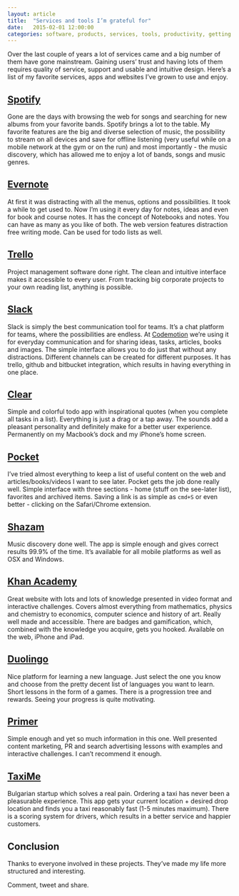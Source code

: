 ```yaml
---
layout: article
title:  "Services and tools I’m grateful for"
date:   2015-02-01 12:00:00
categories: software, products, services, tools, productivity, getting stuff done
---
```

Over the last couple of years a lot of services came and a big number of them have gone mainstream. Gaining users’ trust and having lots of them requires quality of service, support and usable and intuitive design. Here’s a list of my favorite services, apps and websites I’ve grown to use and enjoy.

## [Spotify](https://www.spotify.com/)
Gone are the days with browsing the web for songs and searching for new albums from your favorite bands. Spotify brings a lot to the table. My favorite features are the big and diverse selection of music, the possibility to stream on all devices and save for offline listening (very useful while on a mobile network at the gym or on the run) and most importantly - the music discovery, which has allowed me to enjoy a lot of bands, songs and music genres.

## [Evernote](https://evernote.com)
At first it was distracting with all the menus, options and possibilities. It took a while to get used to. Now I’m using it every day for notes, ideas and even for book and course notes. It has the concept of Notebooks and notes. You can have as many as you like of both. The web version features distraction free writing mode. Can be used for todo lists as well.

## [Trello](https://trello.com)
Project management software done right. The clean and intuitive interface makes it accessible to every user. From tracking big corporate projects to your own reading list, anything is possible.

## [Slack](https://slack.com)
Slack is simply the best communication tool for teams. It’s a chat platform for teams, where the possibilities are endless. At [Codemotion](http://codemotionapps.com) we’re using it for everyday communication and for sharing ideas, tasks, articles, books and images. The simple interface allows you to do just that without any distractions. Different channels can be created for different purposes. It has trello, github and bitbucket integration, which results in having everything in one place.

## [Clear](http://realmacsoftware.com/clear)
Simple and colorful todo app with inspirational quotes (when you complete all tasks in a list). Everything is just a drag or a tap away. The sounds add a pleasant personality and definitely make for a better user experience. Permanently on my Macbook’s dock and my iPhone’s home screen.

## [Pocket](https://getpocket.com)
I’ve tried almost everything to keep a list of useful content on the web and articles/books/videos I want to see later. Pocket gets the job done really well. Simple interface with three sections - home (stuff on the see-later list), favorites and archived items. Saving a link is as simple as `cmd+S` or even better - clicking on the Safari/Chrome extension.

## [Shazam](http://www.shazam.com)
Music discovery done well. The app is simple enough and gives correct results 99.9% of the time. It’s available for all mobile platforms as well as OSX and Windows.

## [Khan Academy](http://www.khanacademy.org)
Great website with lots and lots of knowledge presented in video format and interactive challenges. Covers almost everything from mathematics, physics and chemistry to economics, computer science and history of art. Really well made and accessible. There are badges and gamification, which, combined with the knowledge you acquire, gets you hooked. Available on the web, iPhone and iPad.

## [Duolingo](https://www.duolingo.com)
Nice platform for learning a new language. Just select the one you know and choose from the pretty decent list of languages you want to learn. Short lessons in the form of a games. There is a progression tree and rewards. Seeing your progress is quite motivating.

## [Primer](https://www.yourprimer.com)
Simple enough and yet so much information in this one. Well presented content marketing, PR and search advertising lessons with examples and interactive challenges. I can’t recommend it enough.

## [TaxiMe](http://taxime.to)
Bulgarian startup which solves a real pain. Ordering a taxi has never been a pleasurable experience. This app gets your current location + desired drop location and finds you a taxi reasonably fast (1-5 minutes maximum). There is a scoring system for drivers, which results in a better service and happier customers.

## Conclusion
Thanks to everyone involved in these projects. They’ve made my life more structured and interesting.

Comment, tweet and share.
